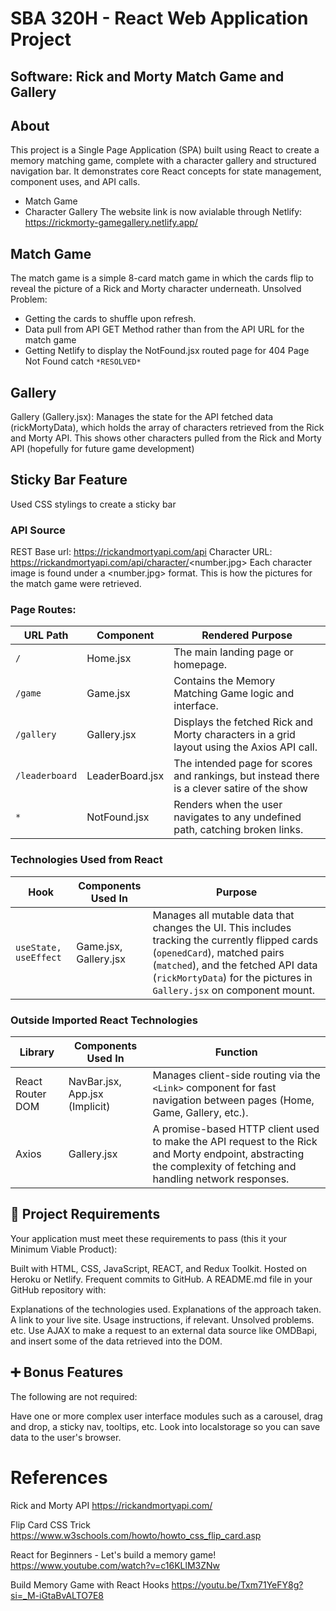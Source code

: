 # SBA 320H - React Web Application Project


## Software: Rick and Morty Match Game and Gallery
## About
This project is a Single Page Application (SPA) built using React to create a memory matching game, complete with a character gallery and structured navigation bar. It demonstrates core React concepts for state management, component uses, and API calls.
- Match Game
- Character Gallery
The website link is now avialable through Netlify: https://rickmorty-gamegallery.netlify.app/


## Match Game
The match game is a simple 8-card match game in which the cards flip to reveal the picture of a Rick and Morty character underneath.
Unsolved Problem: 
- Getting the cards to shuffle upon refresh.
- Data pull from API GET Method rather than from the API URL for the match game
- Getting Netlify to display the NotFound.jsx routed page for 404 Page Not Found catch `*RESOLVED*`


## Gallery
Gallery (Gallery.jsx): Manages the state for the API fetched data (rickMortyData), which holds the array of characters retrieved from the Rick and Morty API.
This shows other characters pulled from the Rick and Morty API (hopefully for future game development)

## Sticky Bar Feature
Used CSS stylings to create a sticky bar

### API Source
REST
Base url: https://rickandmortyapi.com/api
Character URL: https://rickandmortyapi.com/api/character/<number.jpg> 
Each character image is found under a <number.jpg> format. This is how the pictures for the match game were retrieved.


### Page Routes: 
| URL Path | Component | Rendered Purpose |
|----------|-----------|------------------|
| `/` | Home.jsx | The main landing page or homepage. |
| `/game` | Game.jsx | Contains the Memory Matching Game logic and interface. |
| `/gallery` | Gallery.jsx | Displays the fetched Rick and Morty characters in a grid layout using the Axios API call. |
| `/leaderboard` | LeaderBoard.jsx | The intended page for scores and rankings, but instead there is a clever satire of the show |
| `*` | NotFound.jsx | Renders when the user navigates to any undefined path, catching broken links. |

### Technologies Used from React
| Hook | Components Used In | Purpose |
|------|-------------------|---------|
| `useState, useEffect` | Game.jsx, Gallery.jsx | Manages all mutable data that changes the UI. This includes tracking the currently flipped cards (`openedCard`), matched pairs (`matched`), and the fetched API data (`rickMortyData`) for the pictures in `Gallery.jsx` on component mount. |


### Outside Imported React Technologies
| Library | Components Used In | Function |
|---------|-------------------|----------|
| React Router DOM | NavBar.jsx, App.jsx (Implicit) | Manages client-side routing via the `<Link>` component for fast navigation between pages (Home, Game, Gallery, etc.). |
| Axios | Gallery.jsx | A promise-based HTTP client used to make the API request to the Rick and Morty endpoint, abstracting the complexity of fetching and handling network responses. |


## 📑 Project Requirements
Your application must meet these requirements to pass (this it your Minimum Viable Product):

Built with HTML, CSS, JavaScript, REACT, and Redux Toolkit.
Hosted on Heroku or Netlify.
Frequent commits to GitHub.
A README.md file in your GitHub repository with:

Explanations of the technologies used.
Explanations of the approach taken.
A link to your live site.
Usage instructions, if relevant.
Unsolved problems.
etc.
Use AJAX to make a request to an external data source like OMDBapi, and insert some of the data retrieved into the DOM.

## ➕ Bonus Features
The following are not required:

Have one or more complex user interface modules such as a carousel, drag and drop, a sticky nav, tooltips, etc.
Look into localstorage so you can save data to the user's browser.

# References

Rick and Morty API
https://rickandmortyapi.com/

Flip Card CSS Trick
https://www.w3schools.com/howto/howto_css_flip_card.asp

React for Beginners - Let's build a memory game!
https://www.youtube.com/watch?v=c16KLlM3ZNw

Build Memory Game with React Hooks
https://youtu.be/Txm71YeFY8g?si=_M-iGtaBvALTO7E8
